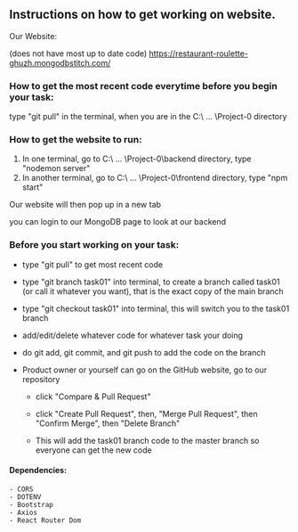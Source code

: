 
## Instructions on how to get working on website.

Our Website:

(does not have most up to date code)
https://restaurant-roulette-ghuzh.mongodbstitch.com/
### How to get the most recent code everytime before you begin your task:
type "git pull" in the terminal, when you are in the C:\ ... \Project-0 directory

### How to get the website to run:

1) In one terminal, go to C:\ ... \Project-0\backend directory, type "nodemon server"
2) In another terminal, go to C:\ ... \Project-0\frontend directory, type "npm start"

Our website will then pop up in a new tab

you can login to our MongoDB page to look at our backend

### Before you start working on your task:

- type "git pull" to get most recent code

- type "git branch task01" into terminal, to create a branch called task01 (or call it whatever you want), that is the exact copy of the main branch

- type "git checkout task01" into terminal, this will switch you to the task01 branch

- add/edit/delete whatever code for whatever task your doing

- do git add, git commit, and git push to add the code on the branch

- Product owner or yourself can go on the GitHub website, go to our repository

    - click "Compare & Pull Request"

    - click "Create Pull Request", then, "Merge Pull Request", then "Confirm Merge", then "Delete Branch"

    - This will add the task01 branch code to the master branch so everyone can get the new code
#### Dependencies:
    - CORS
    - DOTENV
    - Bootstrap
    - Axios
    - React Router Dom
